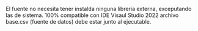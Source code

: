 El fuente no necesita tener instalda ninguna libreria externa, exceputando las de sistema.
100% compatible con IDE Visaul Studio 2022
archivo base.csv (fuente de datos) debe estar junto al ejecutable.
